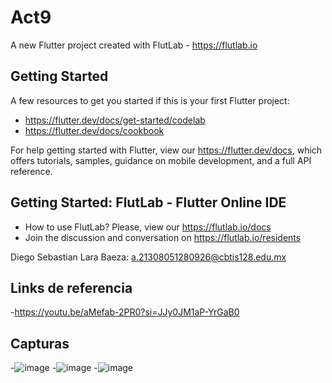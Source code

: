 # Act9

A new Flutter project created with FlutLab - https://flutlab.io

## Getting Started

A few resources to get you started if this is your first Flutter project:

- https://flutter.dev/docs/get-started/codelab
- https://flutter.dev/docs/cookbook

For help getting started with Flutter, view our
https://flutter.dev/docs, which offers tutorials,
samples, guidance on mobile development, and a full API reference.

## Getting Started: FlutLab - Flutter Online IDE

- How to use FlutLab? Please, view our https://flutlab.io/docs
- Join the discussion and conversation on https://flutlab.io/residents

Diego Sebastian Lara Baeza: a.21308051280926@cbtis128.edu.mx

## Links de referencia
-https://youtu.be/aMefab-2PR0?si=JJy0JM1aP-YrGaB0

## Capturas
-![image](https://github.com/LaraD128/Act9/assets/143744146/990c23a3-3907-4699-ae2b-d3488a5f6db8)
-![image](https://github.com/LaraD128/Act9/assets/143744146/ac7ba66b-271a-43cc-a7e7-402980f52c9c)
-![image](https://github.com/LaraD128/Act9/assets/143744146/d6f7ad90-3911-49d1-89a4-476e82a8bafc)
